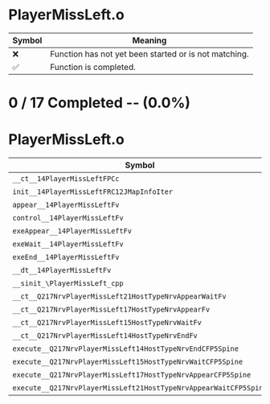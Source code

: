 # PlayerMissLeft.o
| Symbol | Meaning 
| ------------- | ------------- 
| :x: | Function has not yet been started or is not matching. 
| :white_check_mark: | Function is completed. 


# 0 / 17 Completed -- (0.0%)
# PlayerMissLeft.o
| Symbol | Decompiled? |
| ------------- | ------------- |
| `__ct__14PlayerMissLeftFPCc` | :x: |
| `init__14PlayerMissLeftFRC12JMapInfoIter` | :x: |
| `appear__14PlayerMissLeftFv` | :x: |
| `control__14PlayerMissLeftFv` | :x: |
| `exeAppear__14PlayerMissLeftFv` | :x: |
| `exeWait__14PlayerMissLeftFv` | :x: |
| `exeEnd__14PlayerMissLeftFv` | :x: |
| `__dt__14PlayerMissLeftFv` | :x: |
| `__sinit_\PlayerMissLeft_cpp` | :x: |
| `__ct__Q217NrvPlayerMissLeft21HostTypeNrvAppearWaitFv` | :x: |
| `__ct__Q217NrvPlayerMissLeft17HostTypeNrvAppearFv` | :x: |
| `__ct__Q217NrvPlayerMissLeft15HostTypeNrvWaitFv` | :x: |
| `__ct__Q217NrvPlayerMissLeft14HostTypeNrvEndFv` | :x: |
| `execute__Q217NrvPlayerMissLeft14HostTypeNrvEndCFP5Spine` | :x: |
| `execute__Q217NrvPlayerMissLeft15HostTypeNrvWaitCFP5Spine` | :x: |
| `execute__Q217NrvPlayerMissLeft17HostTypeNrvAppearCFP5Spine` | :x: |
| `execute__Q217NrvPlayerMissLeft21HostTypeNrvAppearWaitCFP5Spine` | :x: |
